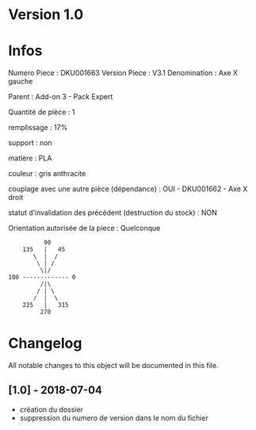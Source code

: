 # Version 1.0
# Infos
Numero Piece : DKU001663
Version Piece : V3.1
Denomination : Axe X gauche

Parent : Add-on 3 - Pack Expert

Quantité de pièce : 1

remplissage : 17%

support : non

matière : PLA

couleur : gris anthracite

couplage avec une autre pièce (dépendance) : OUI - DKU001662 - Axe X droit

statut d’invalidation des précédent (destruction du stock) : NON

Orientation autorisée de la piece : Quelconque
```
          90
    135   |   45
       \  |  /
        \ | /
         \|/
180 ------------- 0
         /|\
        / | \
       /  |  \   
    225   |   315
         270
```
	   
	  
# Changelog
All notable changes to this object will be documented in this file.


## [1.0] - 2018-07-04
- création du dossier
- suppression du numero de version dans le nom du fichier
